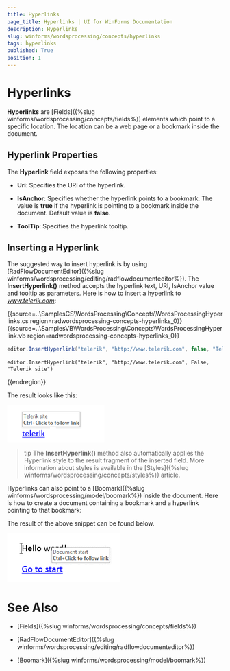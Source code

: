 ```yaml
---
title: Hyperlinks
page_title: Hyperlinks | UI for WinForms Documentation
description: Hyperlinks
slug: winforms/wordsprocessing/concepts/hyperlinks
tags: hyperlinks
published: True
position: 1
---
```


# Hyperlinks



__Hyperlinks__ are [Fields]({%slug winforms/wordsprocessing/concepts/fields%}) elements which point to a specific location. The location can be a web page or a bookmark inside the document.
      

## Hyperlink Properties

The __Hyperlink__ field exposes the following properties:
        

* __Uri__: Specifies the URI of the hyperlink.
            

* __IsAnchor__: Specifies whether the hyperlink points to a bookmark. The value is __true__ if the hyperlink is pointing to a bookmark inside the document. Default value is __false__.
            

* __ToolTip__: Specifies the hyperlink tooltip.
            

## Inserting a Hyperlink

The suggested way to insert hyperlink is by using [RadFlowDocumentEditor]({%slug winforms/wordsprocessing/editing/radflowdocumenteditor%}). The __InsertHyperlink()__ method accepts the hyperlink text, URI, IsAnchor value and tooltip as parameters. Here is how to insert a hyperlink to *www.telerik.com*:

{{source=..\SamplesCS\WordsProcessing\Concepts\WordsProcessingHyperlinks.cs region=radwordsprocessing-concepts-hyperlinks_0}} 
{{source=..\SamplesVB\WordsProcessing\Concepts\WordsProcessingHyperlink.vb region=radwordsprocessing-concepts-hyperlinks_0}} 

````C#
editor.InsertHyperlink("telerik", "http://www.telerik.com", false, "Telerik site");

````
````VB.NET
editor.InsertHyperlink("telerik", "http://www.telerik.com", False, "Telerik site")

````

{{endregion}} 

The result looks like this:

![wordsprocessing-concepts-hyperlinks 001](images/wordsprocessing-concepts-hyperlinks001.png)

>tip The __InsertHyperlink()__ method also automatically applies the Hyperlink style to the result fragment of the inserted  field. More information about styles is available in the [Styles]({%slug winforms/wordsprocessing/concepts/styles%}) article.
>


Hyperlinks can also point to a [Boomark]({%slug winforms/wordsprocessing/model/boomark%}) inside the document. Here is how to create a document containing a bookmark and a hyperlink pointing to that bookmark:

The result of the above snippet can be found below.

![wordsprocessing-concepts-hyperlinks 002](images/wordsprocessing-concepts-hyperlinks002.png)

# See Also

 * [Fields]({%slug winforms/wordsprocessing/concepts/fields%})

 * [RadFlowDocumentEditor]({%slug winforms/wordsprocessing/editing/radflowdocumenteditor%})

 * [Boomark]({%slug winforms/wordsprocessing/model/boomark%})
